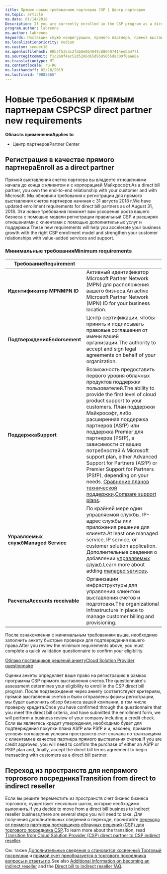 ```yaml
---
title: Прямое новым требованиям партнеров CSP | Центр партнеров
ms.topic: article
ms.date: 01/14/2018
Description: If you are currently enrolled in the CSP program as a direct partner, you should prepare to meet these updated support and services requirements.
program.author: labrenne
ms.author: labrenne
keywords: Поставщик служб конфигурации, прямого партнера, прямой выставления счетов, требования
ms.localizationpriority: medium
ms.custom: seodec18
ms.openlocfilehash: 80b3f5353c2fab8e0b4049c886407414eeba4771
ms.sourcegitcommit: f1c269f4ac52d5206d65d9585855da309f0aae8a
ms.translationtype: MT
ms.contentlocale: ru-RU
ms.lasthandoff: 02/20/2019
ms.locfileid: "9083365"
---
```

# <a name="csp-direct-partner-new-requirements"></a><span data-ttu-id="45e3c-103">Новые требования к прямым партнерам CSP</span><span class="sxs-lookup"><span data-stu-id="45e3c-103">CSP direct partner new requirements</span></span>

**<span data-ttu-id="45e3c-104">Область применения</span><span class="sxs-lookup"><span data-stu-id="45e3c-104">Applies to</span></span>**

- <span data-ttu-id="45e3c-105">Центр партнеров</span><span class="sxs-lookup"><span data-stu-id="45e3c-105">Partner Center</span></span>

## <a name="enroll-as-a-direct-partner"></a><span data-ttu-id="45e3c-106">Регистрация в качестве прямого партнера</span><span class="sxs-lookup"><span data-stu-id="45e3c-106">Enroll as a direct partner</span></span>

<span data-ttu-id="45e3c-107">Прямой выставления счетов партнера вы владеете отношениями начала до конца с клиентом и с корпорацией Майкрософт.</span><span class="sxs-lookup"><span data-stu-id="45e3c-107">As a direct bill partner, you own the end-to-end relationship with your customer and with Microsoft.</span></span> <span data-ttu-id="45e3c-108">Мы обновили требования к регистрации для прямого выставления счетов партнеров начиная с 31 августа 2018 г.</span><span class="sxs-lookup"><span data-stu-id="45e3c-108">We have updated enrollment requirements for direct bill partners as of August 31, 2018.</span></span> <span data-ttu-id="45e3c-109">Эти новые требования поможет вам ускорения роста вашего бизнеса с помощью модели регистрации правильный CSP и расширяя отношениями с клиентами с помощью дополнительных услуг и поддержки.</span><span class="sxs-lookup"><span data-stu-id="45e3c-109">These new requirements will help you accelerate your business growth with the right CSP enrollment model and strengthen your customer relationships with value-added services and support.</span></span> 

### <a name="minimum-requirements"></a><span data-ttu-id="45e3c-110">Минимальные требования</span><span class="sxs-lookup"><span data-stu-id="45e3c-110">Minimum requirements</span></span>

|**<span data-ttu-id="45e3c-111">Требование</span><span class="sxs-lookup"><span data-stu-id="45e3c-111">Requirement</span></span>**|                             |
|--------------------------------|--------------------------------------------------------------|
|**<span data-ttu-id="45e3c-112">Идентификатор MPN</span><span class="sxs-lookup"><span data-stu-id="45e3c-112">MPN ID</span></span>**   |<span data-ttu-id="45e3c-113">Активный идентификатор Microsoft Partner Network (MPN) для расположения вашего бизнеса.</span><span class="sxs-lookup"><span data-stu-id="45e3c-113">An active Microsoft Partner Network (MPN) ID for your business location.</span></span>   |
|**<span data-ttu-id="45e3c-114">Подтверждения</span><span class="sxs-lookup"><span data-stu-id="45e3c-114">Endorsement</span></span>**   |<span data-ttu-id="45e3c-115">Центр сертификации, чтобы принять и подписывать правовые соглашения от имени вашей организации.</span><span class="sxs-lookup"><span data-stu-id="45e3c-115">The authority to accept and sign legal agreements on behalf of your organization.</span></span>|
|**<span data-ttu-id="45e3c-116">Поддержка</span><span class="sxs-lookup"><span data-stu-id="45e3c-116">Support</span></span>**  |<span data-ttu-id="45e3c-117">Возможность предоставить первого уровня облачных продуктов поддержки пользователей.</span><span class="sxs-lookup"><span data-stu-id="45e3c-117">The ability to provide the first level of cloud product support to your customers.</span></span> <span data-ttu-id="45e3c-118">План поддержки Майкрософт, либо расширенная поддержка партнеров (ASfP) или поддержка Premier для партнеров (PSfP), в зависимости от ваших потребностей.</span><span class="sxs-lookup"><span data-stu-id="45e3c-118">A Microsoft support plan, either Advanced Support for Partners (ASfP) or Premier Support for Partners (PSfP), depending on your needs.</span></span> <span data-ttu-id="45e3c-119">[Сравнение планов технической поддержки](https://partner.microsoft.com/en-US/support/partnersupport).</span><span class="sxs-lookup"><span data-stu-id="45e3c-119">[Compare support plans](https://partner.microsoft.com/en-US/support/partnersupport).</span></span> |
|**<span data-ttu-id="45e3c-120">Управляемых служб</span><span class="sxs-lookup"><span data-stu-id="45e3c-120">Managed Service</span></span>**   |<span data-ttu-id="45e3c-121">По крайней мере один управляемой службы, IP-адрес службы или приложения решение для клиента.</span><span class="sxs-lookup"><span data-stu-id="45e3c-121">At least one managed service, IP service, or customer solution application.</span></span> <span data-ttu-id="45e3c-122">Дополнительные сведения о добавлении [управляемых служб](https://partner.microsoft.com/en-US/business-opportunities/managed-services-provider).</span><span class="sxs-lookup"><span data-stu-id="45e3c-122">Learn more about adding [managed services](https://partner.microsoft.com/en-US/business-opportunities/managed-services-provider).</span></span>|
|**<span data-ttu-id="45e3c-123">Расчеты</span><span class="sxs-lookup"><span data-stu-id="45e3c-123">Accounts receivable</span></span>** |<span data-ttu-id="45e3c-124">Организации инфраструктуры для управления клиентом выставления счетов и подготовки.</span><span class="sxs-lookup"><span data-stu-id="45e3c-124">The organizational infrastructure in place to manage customer billing and provisioning.</span></span> 

<span data-ttu-id="45e3c-125">После ознакомления с минимальным требованиям выше, необходимо заполнить анкету быстрые проверки для подтверждения вашего права.</span><span class="sxs-lookup"><span data-stu-id="45e3c-125">After you review the minimum requirements above, you must complete a quick validation questionnaire to confirm your eligibility.</span></span> 

[<span data-ttu-id="45e3c-126">Облако поставщиков решений анкету</span><span class="sxs-lookup"><span data-stu-id="45e3c-126">Cloud Solution Provider questionnaire</span></span>](https://partner.microsoft.com/cloud-solution-provider/assessment)

<span data-ttu-id="45e3c-127">Оценки анкеты определяет ваше право на регистрацию в рамках программы CSP прямого выставления счетов.</span><span class="sxs-lookup"><span data-stu-id="45e3c-127">The questionnaire's assessment determines your eligibility to enroll in the CSP direct bill program.</span></span> <span data-ttu-id="45e3c-128">После подтверждения через анкету соответствуют критериям, прямой выставления счетов и были отправлены формы регистрации, мы будет выполнять обзор бизнеса вашей компании, в том числе проверку кредита.</span><span class="sxs-lookup"><span data-stu-id="45e3c-128">Once you have confirmed through the questionnaire that you meet the direct bill criteria, and have submitted the enrollment form, we will perform a business review of your company including a credit check.</span></span> <span data-ttu-id="45e3c-129">Если вы являетесь кредит утверждения, необходимо будет для подтверждения покупки плана ASfP или PSfP и и, наконец, примите условия соглашения условия пространств счет сначала по транзакциям с клиентами в качестве партнера прямого выставления счетов.</span><span class="sxs-lookup"><span data-stu-id="45e3c-129">If you are credit approved, you will need to confirm the purchase of either an ASfP or PSfP plan and, finally, accept the direct bill terms agreement to begin transacting with customers as a direct bill partner.</span></span>

## <a name="transition-from-direct-to-indirect-reseller"></a><span data-ttu-id="45e3c-130">Переход из пространств для непрямого торгового посредника</span><span class="sxs-lookup"><span data-stu-id="45e3c-130">Transition from direct to indirect reseller</span></span>

<span data-ttu-id="45e3c-131">Если вы решите переместить из пространств счет бизнес бизнеса торгового, существует несколько шагов, которые необходимо выполнить.</span><span class="sxs-lookup"><span data-stu-id="45e3c-131">If you decide to move from a direct bill business to indirect reseller business,there are several steps you will need to take.</span></span> <span data-ttu-id="45e3c-132">Для получения дополнительных сведений о переходе, прочитайте [перехода от прямого партнера поставщиков облачных решений (CSP) для торгового посредника CSP](transition-direct-to-indirect.md).</span><span class="sxs-lookup"><span data-stu-id="45e3c-132">To learn more about the transition, read [Transition from Cloud Solution Provider (CSP) direct partner to CSP indirect reseller](transition-direct-to-indirect.md).</span></span> 

<span data-ttu-id="45e3c-133">См. также [Дополнительные сведения о становится косвенный Торговый посредник](https://assetsprod.microsoft.com/csp-directbill-to-indirect-transition.pdf) и [прямой счет преобразуется в торгового посредника вопросы и ответы по](http://assetsprod.microsoft.com/mpn/direct-bill-partner-faq.pdf).</span><span class="sxs-lookup"><span data-stu-id="45e3c-133">See also [Additional information on becoming an indirect reseller](https://assetsprod.microsoft.com/csp-directbill-to-indirect-transition.pdf) and the [Direct bill to indirect reseller fAQ](http://assetsprod.microsoft.com/mpn/direct-bill-partner-faq.pdf).</span></span>